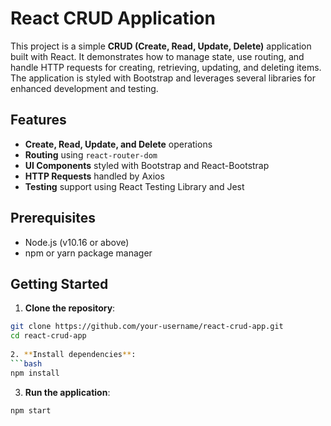 # React CRUD Application

This project is a simple **CRUD (Create, Read, Update, Delete)** application built with React. It demonstrates how to manage state, use routing, and handle HTTP requests for creating, retrieving, updating, and deleting items. The application is styled with Bootstrap and leverages several libraries for enhanced development and testing.

## Features

- **Create, Read, Update, and Delete** operations
- **Routing** using `react-router-dom`
- **UI Components** styled with Bootstrap and React-Bootstrap
- **HTTP Requests** handled by Axios
- **Testing** support using React Testing Library and Jest

## Prerequisites

- Node.js (v10.16 or above)
- npm or yarn package manager

## Getting Started

1. **Clone the repository**:
```bash
git clone https://github.com/your-username/react-crud-app.git
cd react-crud-app
   
2. **Install dependencies**:
```bash
npm install
```
3. **Run the application**:
```bash
npm start
```

